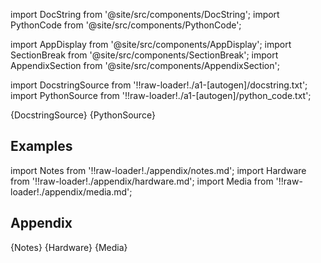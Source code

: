 
[//]: # (Custom component imports)

import DocString from '@site/src/components/DocString';
import PythonCode from '@site/src/components/PythonCode';

import AppDisplay from '@site/src/components/AppDisplay';
import SectionBreak from '@site/src/components/SectionBreak';
import AppendixSection from '@site/src/components/AppendixSection';

[//]: # (Docstring)

import DocstringSource from '!!raw-loader!./a1-[autogen]/docstring.txt';
import PythonSource from '!!raw-loader!./a1-[autogen]/python_code.txt';


<DocString>{DocstringSource}</DocString>
<PythonCode GLink='SCIPY/stats/SEM/SEM.py'>{PythonSource}</PythonCode>


<SectionBreak />

    

[//]: # (Examples)

## Examples

<AppDisplay 
  GLink='SCIPY/stats/SEM'
  nodeLabel='SEM'>
</AppDisplay>

<SectionBreak />

    

[//]: # (Appendix)

import Notes from '!!raw-loader!./appendix/notes.md';
import Hardware from '!!raw-loader!./appendix/hardware.md';
import Media from '!!raw-loader!./appendix/media.md';

## Appendix

<AppendixSection index={0} folderPath='nodes/SCIPY/stats/SEM/appendix/'>{Notes}</AppendixSection>
<AppendixSection index={1} folderPath='nodes/SCIPY/stats/SEM/appendix/'>{Hardware}</AppendixSection>
<AppendixSection index={2} folderPath='nodes/SCIPY/stats/SEM/appendix/'>{Media}</AppendixSection>


